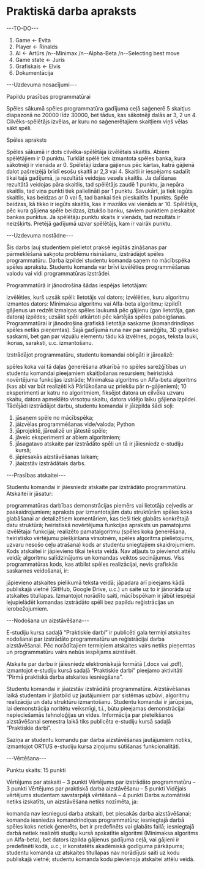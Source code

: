 # Praktiskā darba apraksts
---TO-DO---
1. Game <- Evita
2. Player <- Rinalds
3. AI <- Artūrs
/n--Minimax
/n--Alpha-Beta
/n--Selecting best move
5. Game state <- Juris
6. Grafiskais <- Elvis
7. Dokumentācija

---Uzdevuma nosacījumi---

Papildu prasības programmatūrai

Spēles sākumā spēles programmatūra gadījuma ceļā saģenerē 5 skaitļus diapazonā no 20000 līdz 30000, bet tādus, kas sākotnēji dalās ar 3, 2 un 4. Cilvēks-spēlētājs izvēlas, ar kuru no saģenerētajiem skaitļiem viņš vēlas sākt spēli.

Spēles apraksts

Spēles sākumā ir dots cilvēka-spēlētāja izvēlētais skaitlis. Abiem spēlētājiem ir 0 punktu. Turklāt spēlē tiek izmantota spēles banka, kura sākotnēji ir vienāda ar 0. Spēlētāji izdara gājienus pēc kārtas, katrā gājienā dalot pašreizējā brīdī esošu skaitli ar 2,3 vai 4. Skaitli ir iespējams sadalīt tikai tajā gadījumā, ja rezultātā veidojas vesels skaitlis. Ja dalīšanas rezultātā veidojas pāra skaitlis, tad spēlētājs zaudē 1 punktu, ja nepāra skaitlis, tad viņa punkti tiek palielināti par 1 punktu. Savukārt, ja tiek iegūts skaitlis, kas beidzas ar 0 vai 5, tad bankai tiek pieskaitīts 1 punkts. Spēle beidzas, kā tikko ir iegūts skaitlis, kas ir mazāks vai vienāds ar 10. Spēlētājs, pēc kura gājiena spēle beidzas, iztukšo banku, saviem punktiem pieskaitot bankas punktus. Ja spēlētāju punktu skaits ir vienāds, tad rezultāts ir neizšķirts. Pretējā gadījumā uzvar spēlētājs, kam ir vairāk punktu.

---Uzdevuma nostādne---

Šis darbs ļauj studentiem pielietot praksē iegūtās zināšanas par pārmeklēšanā sakņotu problēmu risināšanu, izstrādājot spēles programmatūru. Darba izpildei studentu komanda saņem no mācībspēka spēles aprakstu. Studentu komanda var brīvi izvēlēties programmēšanas valodu vai vidi programmatūras izstrādei.

Programmatūrā ir jānodrošina šādas iespējas lietotājam: 

izvēlēties, kurš uzsāk spēli: lietotājs vai dators;
izvēlēties, kuru algoritmu izmantos dators: Minimaksa algoritmu vai Alfa-beta algoritmu;
izpildīt gājienus un redzēt izmaiņas spēles laukumā pēc gājienu (gan lietotāja, gan datora) izpildes;
uzsākt spēli atkārtoti pēc kārtējās spēles pabeigšanas.
Programmatūrai ir jānodrošina grafiskā lietotāja saskarne (komandrindiņas spēles netiks pieņemtas). Šajā gadījumā runa nav par sarežģītu, 3D grafisko saskarni, bet gan par vizuālu elementu tādu kā izvēlnes, pogas, teksta lauki, ikonas, saraksti, u.c. izmantošanu. 

Izstrādājot programmatūru, studentu komandai obligāti ir jārealizē:

spēles koka vai tā daļas ģenerēšana atkarībā no spēles sarežģītības un studentu komandai pieejamiem skaitļošanas resursiem;
heiristiskā novērtējuma funkcijas izstrāde;
Minimaksa algoritms un Alfa-beta algoritms (kas abi var būt realizēti kā Pārlūkošana uz priekšu pār n-gājieniem);
10 eksperimenti ar katru no algoritmiem, fiksējot datora un cilvēka uzvaru skaitu, datora apmeklēto virsotņu skaitu, datora vidējo laiku gājiena izpildei.
Tādējādi izstrādājot darbu, studentu komandai ir jāizpilda šādi soļi:

1. jāsaņem spēle no mācībspēka;
2. jāizvēlas programmēšanas vide/valoda; Python
3. jāprojektē, jārealizē un jātestē spēle;
4. jāveic eksperimenti ar abiem algoritmiem;
5. jāsagatavo atskaite par izstrādāto spēli un tā ir jāiesniedz e-studiju kursā;
6. jāpiesakās aizstāvēšanas laikam;
7. jāaizstāv izstrādātais darbs.

---Prasības atskaitei---

Studentu komandai ir jāiesniedz atskaite par izstrādāto programmatūru. Atskaitei ir jāsatur:

programmatūras darbības demonstrācijas piemērs vai lietotāja ceļvedis ar paskaidrojumiem; 
apraksts par izmantotajām datu struktūrām spēles koka glabāšanai ar detalizētiem komentāriem, kas tieši tiek glabāts konkrētajā datu struktūrā; 
heiristiskā novērtējuma funkcijas apraksts un pamatojums izvēlētajai funkcijai; 
realizēto pamatalgoritmu (spēles koka ģenerēšana, heiristisko vērtējumu piešķiršana virsotnēm, spēles algoritma pielietojums, uzvaru nesošo ceļu atrašana) kods ar studentu sniegtajiem skaidrojumiem. Kods atskaitei ir jāpievieno tikai teksta veidā. Nav atļauts to pievienot attēlu veidā;
algoritmu salīdzinājums un komandas veiktos secinājumus.
Viss programmatūras kods, kas atbilst spēles realizācijai, nevis grafiskās saskarnes veidošanai, ir:

jāpievieno atskaites pielikumā teksta veidā;
jāpadara arī pieejams kādā publiskajā vietnē (GitHub, Google Drive, u.c.) un saite uz to ir jānorāda uz atskaites titullapas. Izmantojot norādīto saiti, mācībspēkam ir jābūt iespējai lejupielādēt komandas izstrādāto spēli bez papildu reģistrācijas un ierobežojumiem.

---Nodošana un aizstāvēšana---

E-studiju kursa sadaļā “Praktiskie darbi” ir publicēti gala termiņi atskaites nodošanai par izstrādāto programmatūru un reģistrācijai darba aizstāvēšanai. Pēc norādītajiem termiņiem atskaites vairs netiks pieņemtas un programmatūru vairs nebūs iespējams aizstāvēt.

Atskaite par darbu ir jāiesniedz elektroniskajā formātā (.docx vai .pdf), izmantojot e-studiju kursā sadaļā “Praktiskie darbi” pieejamo aktivitāti “Pirmā praktiskā darba atskaites iesniegšana”. 

Studentu komandai ir jāaizstāv izstrādātā programmatūra. Aizstāvēšanas laikā studentam ir jāatbild uz jautājumiem par sistēmas uzbūvi, algoritmu realizāciju un datu struktūru izmantošanu. Studentu komandai ir jārūpējas, lai demonstrācija noritētu veiksmīgi, t.i., būtu pieejamas demonstrācijai nepieciešamās tehnoloģijas un vides. Informācija par pieteikšanos aizstāvēšanai semestra laikā tiks publicēta e-studiju kursā sadaļā “Praktiskie darbi”.

Saziņa ar studentu komandu par darba aizstāvēšanas jautājumiem notiks, izmantojot ORTUS e-studiju kursa ziņojumu sūtīšanas funkcionalitāti.

---Vērtēšana---

Punktu skaits:     15 punkti

Vērtējums par atskaiti – 3 punkti
Vērtējums par izstrādāto programmatūru – 3 punkti
Vērtējums par praktiskā darba aizstāvēšanu – 5 punkti
Vidējais vērtējums studentam savstarpējā vērtēšanā – 4 punkti
Darbs automātiski netiks izskatīts, un aizstāvēšana netiks nozīmēta, ja:

komanda nav iesniegusi darba atskaiti, bet piesakās darba aizstāvēšanai;
komanda iesniedza komandrindiņas programmatūru;
iesniegtajā darbā spēles koks netiek ģenerēts, bet ir predefinēts vai glabāts failā;
iesniegtajā darbā netiek realizēti studiju kursā apskatītie algoritmi (Minimaksa algoritms un Alfa-beta), bet dators izpilda gājienus gadījuma ceļā, vai gājieni ir predefinēti kodā, u.c.;
ir konstatēts akadēmiskā godīguma pārkāpums;
studentu komanda uz atskaites titullapas nav norādījusi saiti uz kodu publiskajā vietnē;
studentu komanda kodu pievienoja atskaitei attēlu veidā.
